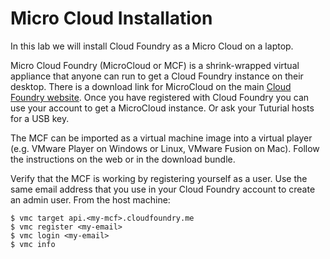# Micro Cloud Installation

In this lab we will install Cloud Foundry as a Micro Cloud on a
laptop.

Micro Cloud Foundry (MicroCloud or MCF) is a shrink-wrapped virtual
appliance that anyone can run to get a Cloud Foundry instance on their
desktop.  There is a download link for MicroCloud on the main
[Cloud Foundry website](http://www.cloudfoundry.com).  Once you have
registered with Cloud Foundry you can use your account to get a
MicroCloud instance.  Or ask your Tuturial hosts for a USB key.

The MCF can be imported as a virtual machine image into a virtual
player (e.g. VMware Player on Windows or Linux, VMware Fusion on Mac).
Follow the instructions on the web or in the download bundle.

Verify that the MCF is working by registering yourself as a user.  Use
the same email address that you use in your Cloud Foundry account to
create an admin user.  From the host machine:

    $ vmc target api.<my-mcf>.cloudfoundry.me
    $ vmc register <my-email>
    $ vmc login <my-email>
    $ vmc info
